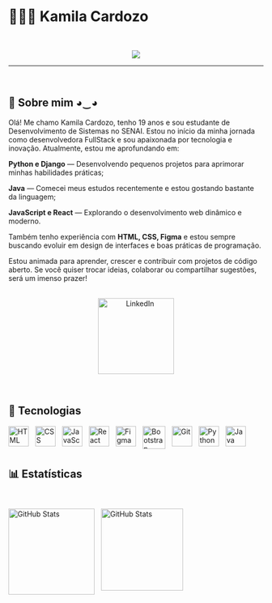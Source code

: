 # 👩🏻‍💻 Kamila Cardozo



<br>

<p align="center">
  <img src="https://readme-typing-svg.demolab.com/?lines=Sejam+Bem-Vindos(as)!;Desenvolvedora+FullStack;--+Kamila+Cardozo+--;&font=Fira%20Code&center=true&width=500&height=50&color=ea638c&vCenter=true&pause=1000&size=24" />
</p>


---
<br>

## 🌷 Sobre mim ◕‿◕

<p> Olá! Me chamo Kamila Cardozo, tenho 19 anos e sou estudante de Desenvolvimento de Sistemas no SENAI. Estou no início da minha jornada como desenvolvedora FullStack e sou apaixonada por tecnologia e inovação.
Atualmente, estou me aprofundando em:

<strong>Python e Django</strong> — Desenvolvendo pequenos projetos para aprimorar minhas habilidades práticas;

<strong>Java</strong> — Comecei meus estudos recentemente e estou gostando bastante da linguagem;

<strong>JavaScript e React</strong> — Explorando o desenvolvimento web dinâmico e moderno.

Também tenho experiência com <strong>HTML, CSS, Figma</strong> e estou sempre buscando evoluir em design de interfaces e boas práticas de programação.

Estou animada para aprender, crescer e contribuir com projetos de código aberto. Se você quiser trocar ideias, colaborar ou compartilhar sugestões, será um imenso prazer!

</p>


<p align="center">
  <br>
  <a href="https://www.linkedin.com/in/kamila-vit%C3%B3ria/">
    <img 
    alt="LinkedIn"
    title="LinkedIn Profile"
    width="150px"
    src="https://img.shields.io/badge/LinkedIn-0A66C2?logo=LinkedIn&logoColor=white&style=for-the-badge"/></a>
 
</p>

<br>


## 🚀 Tecnologias


 <img 
    align="left" 
    alt="HTML"
    title="HTML" 
    width="40px" 
    style="padding-right: 10px;" 
    src="https://cdn.jsdelivr.net/gh/devicons/devicon@latest/icons/html5/html5-original.svg" 
/>
<img 
    align="left" 
    alt="CSS" 
    title="CSS"
    width="40px" 
    style="padding-right: 10px;" 
    src="https://cdn.jsdelivr.net/gh/devicons/devicon@latest/icons/css3/css3-original.svg" 
/>
<img 
    align="left" 
    alt="JavaScript" 
    title="JavaScript"
    width="40px" 
    style="padding-right: 10px;" 
    src="https://cdn.jsdelivr.net/gh/devicons/devicon@latest/icons/javascript/javascript-original.svg" 
/>
<img 
    align="left" 
    alt="React"
    title="React" 
    width="40px" 
    style="padding-right: 10px;" 
    src="https://cdn.jsdelivr.net/gh/devicons/devicon@latest/icons/react/react-original.svg" 
/>

<img
  align="left" 
  alt="Figma" 
  title="Figma"
  width="40px" 
  style="padding-right: 10px;" 
  src= "https://cdn.jsdelivr.net/gh/devicons/devicon@latest/icons/figma/figma-original.svg"
/>
<img 
    align="left" 
    alt="Bootstrap"
    title="Bootstrap" 
    width="45px" 
    style="padding-right: 10px;" 
    src="https://cdn.jsdelivr.net/gh/devicons/devicon@latest/icons/bootstrap/bootstrap-original.svg" 
/>
<img 
    align="left" 
    alt="Git" 
    title="Git"
    width="40px" 
    style="padding-right: 10px;" 
    src="https://cdn.jsdelivr.net/gh/devicons/devicon@latest/icons/git/git-original.svg" 
/>
<img 
    align="left" 
    alt="Python" 
    title="Python"
    width="40px" 
    style="padding-right: 10px;" 
    src="https://cdn.jsdelivr.net/gh/devicons/devicon@latest/icons/python/python-original.svg" 
/>
<img 
    align="left" 
    alt="Java" 
    title="Java"
    width="40px" 
    style="padding-right: 10px;" 
    src="https://cdn.jsdelivr.net/gh/devicons/devicon@latest/icons/java/java-original.svg" 
/>

<br>
<br/>
<br/>

## 📊 Estatísticas

<br>

<p>
  <img 
    align="left" 
    alt="GitHub Stats" 
    height="170" 
    style="padding-right: 10px;" 
    src="https://github-readme-stats.vercel.app/api?username=CodeByKamis&show_icons=true&theme=tokyonight&include_all_commits=true&locale=pt-br" 
  />
<img 
      align="left" 
      alt="GitHub Stats" 
      height="162" 
      src="https://github-readme-stats.vercel.app/api/top-langs/?username=CodeByKamis&theme=tokyonight&layout=compact&custom_title=Tecnologias&langs_count=5" 
  />
</p>

